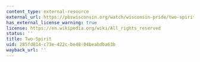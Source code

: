 ```yaml
---
content_type: external-resource
external_url: https://pbswisconsin.org/watch/wisconsin-pride/two-spirit-4v6fn5/
has_external_license_warning: true
license: https://en.wikipedia.org/wiki/All_rights_reserved
status: ''
title: Two-Spirit
uid: 285fd814-c73e-422c-be48-04beabdba63b
wayback_url: ''
---
```

